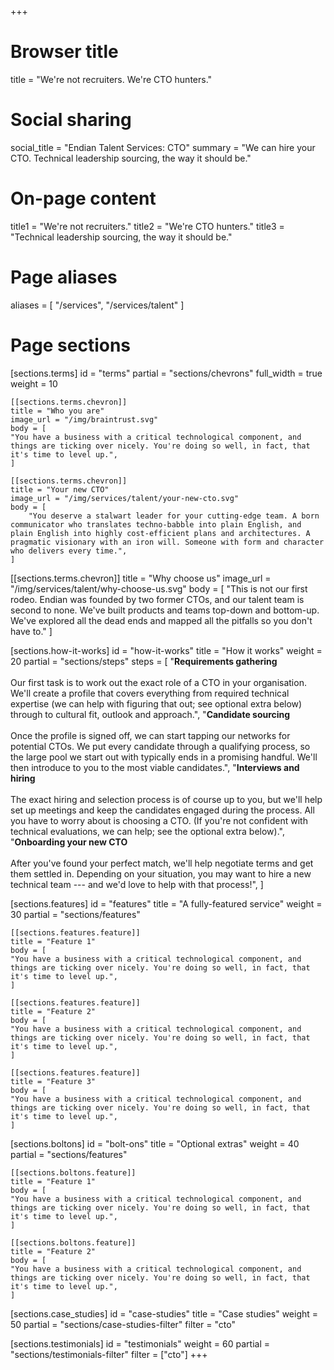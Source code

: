 +++
# Browser title
title = "We're not recruiters. We're CTO hunters."

# Social sharing
social_title = "Endian Talent Services: CTO"
summary = "We can hire your CTO. Technical leadership sourcing, the way it should be."

# On-page content
title1 = "We're not recruiters."
title2 = "We're CTO hunters."
title3 = "Technical leadership sourcing, the way it should be."

# Page aliases
aliases = [
    "/services",
    "/services/talent"
]

# Page sections
[sections.terms]
id = "terms"
partial = "sections/chevrons"
full_width = true
weight = 10

    [[sections.terms.chevron]]
    title = "Who you are"
    image_url = "/img/braintrust.svg"
    body = [
    "You have a business with a critical technological component, and things are ticking over nicely. You're doing so well, in fact, that it's time to level up.",
    ]

    [[sections.terms.chevron]]
    title = "Your new CTO"
    image_url = "/img/services/talent/your-new-cto.svg"
    body = [
        "You deserve a stalwart leader for your cutting-edge team. A born communicator who translates techno-babble into plain English, and plain English into highly cost-efficient plans and architectures. A pragmatic visionary with an iron will. Someone with form and character who delivers every time.",
    ]

  [[sections.terms.chevron]]
    title = "Why choose us"
    image_url = "/img/services/talent/why-choose-us.svg"
    body = [
        "This is not our first rodeo. Endian was founded by two former CTOs, and our talent team is second to none. We've built products and teams top-down and bottom-up. We've explored all the dead ends and mapped all the pitfalls so you don't have to."
    ]

[sections.how-it-works]
id = "how-it-works"
title = "How it works"
weight = 20
partial = "sections/steps"
steps = [
    "**Requirements gathering**<br/><br/>Our first task is to work out the exact role of a CTO in your organisation. We'll create a profile that covers everything from required technical expertise (we can help with figuring that out; see optional extra below) through to cultural fit, outlook and approach.",
    "**Candidate sourcing**<br /><br />Once the profile is signed off, we can start tapping our networks for potential CTOs. We put every candidate through a qualifying process, so the large pool we start out with typically ends in a promising handful. We'll then introduce to you to the most viable candidates.",
    "**Interviews and hiring**<br /><br />The exact hiring and selection process is of course up to you, but we'll help set up meetings and keep the candidates engaged during the process. All you have to worry about is choosing a CTO. (If you're not confident with technical evaluations, we can help; see the optional extra below).",
    "**Onboarding your new CTO**<br /><br />After you've found your perfect match, we'll help negotiate terms and get them settled in. Depending on your situation, you may want to hire a new technical team --- and we'd love to help with that process!",
]

[sections.features]
id = "features"
title = "A fully-featured service"
weight = 30
partial = "sections/features"

    [[sections.features.feature]]
    title = "Feature 1"
    body = [
    "You have a business with a critical technological component, and things are ticking over nicely. You're doing so well, in fact, that it's time to level up.",
    ]

    [[sections.features.feature]]
    title = "Feature 2"
    body = [
    "You have a business with a critical technological component, and things are ticking over nicely. You're doing so well, in fact, that it's time to level up.",
    ]

    [[sections.features.feature]]
    title = "Feature 3"
    body = [
    "You have a business with a critical technological component, and things are ticking over nicely. You're doing so well, in fact, that it's time to level up.",
    ]

[sections.boltons]
id = "bolt-ons"
title = "Optional extras"
weight = 40
partial = "sections/features"

    [[sections.boltons.feature]]
    title = "Feature 1"
    body = [
    "You have a business with a critical technological component, and things are ticking over nicely. You're doing so well, in fact, that it's time to level up.",
    ]

    [[sections.boltons.feature]]
    title = "Feature 2"
    body = [
    "You have a business with a critical technological component, and things are ticking over nicely. You're doing so well, in fact, that it's time to level up.",
    ]

[sections.case_studies]
id = "case-studies"
title = "Case studies"
weight = 50
partial = "sections/case-studies-filter"
filter = "cto"

[sections.testimonials]
id = "testimonials"
weight = 60
partial = "sections/testimonials-filter"
filter = ["cto"]
+++
